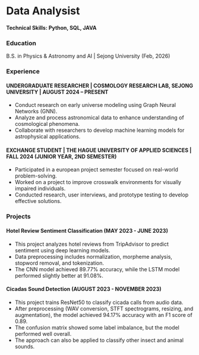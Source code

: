 # Data Analysist

#### Technical Skills: Python, SQL, JAVA

### Education
B.S. in Physics & Astronomy and AI | Sejong University (Feb, 2026)

### Experience
#### UNDERGRADUATE RESEARCHER | COSMOLOGY RESEARCH LAB, SEJONG UNIVERSITY | AUGUST 2024 – PRESENT
- Conduct research on early universe modeling using Graph Neural Networks (GNN).
- Analyze and process astronomical data to enhance understanding of cosmological phenomena.
- Collaborate with researchers to develop machine learning models for astrophysical applications.

#### EXCHANGE STUDENT | THE HAGUE UNIVERSITY OF APPLIED SCIENCES | FALL 2024 (JUNIOR YEAR, 2ND SEMESTER)
- Participated in a european project semester focused on real-world problem-solving.
- Worked on a project to improve crosswalk environments for visually impaired individuals.
- Conducted research, user interviews, and prototype testing to develop effective solutions.

### Projects
#### Hotel Review Sentiment Classification (MAY 2023 - JUNE 2023)
- This project analyzes hotel reviews from TripAdvisor to predict sentiment using deep learning models.
- Data preprocessing includes normalization, morpheme analysis, stopword removal, and tokenization.
- The CNN model achieved 89.77% accuracy, while the LSTM model performed slightly better at 91.08%.
  
#### Cicadas Sound Detection (AUGUST 2023 - NOVEMBER 2023)
- This project trains ResNet50 to classify cicada calls from audio data.
- After preprocessing (WAV conversion, STFT spectrograms, resizing, and augmentation), the model achieved 94.17% accuracy with an F1 score of 0.89.
- The confusion matrix showed some label imbalance, but the model performed well overall.
- The approach can also be applied to classify other insect and animal sounds.
